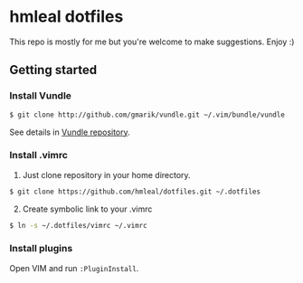 hmleal dotfiles
===============

This repo is mostly for me but you're welcome to make suggestions. Enjoy :)

Getting started
---------------

### Install Vundle

```sh
$ git clone http://github.com/gmarik/vundle.git ~/.vim/bundle/vundle
```

See details in [Vundle repository](https://github.com/gmarik/vundle).

### Install .vimrc

1. Just clone repository in your home directory.

  ```sh
  $ git clone https://github.com/hmleal/dotfiles.git ~/.dotfiles
  ```

2. Create symbolic link to your .vimrc

  ```sh
  $ ln -s ~/.dotfiles/vimrc ~/.vimrc
  ```

### Install plugins

Open VIM and run `:PluginInstall`.
